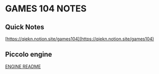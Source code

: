 # GAMES 104 NOTES

## Quick Notes

[https://qiekn.notion.site/games104](https://qiekn.notion.site/games104)

## Piccolo engine

[ENGINE README](Origin_README.md)
